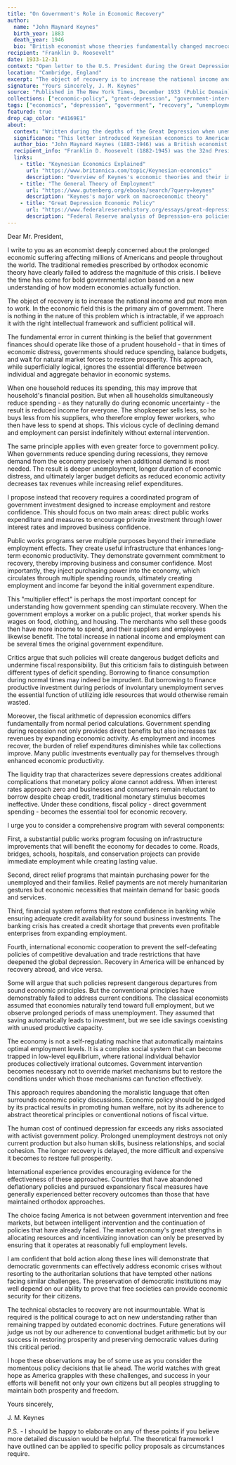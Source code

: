 ```yaml
---
title: "On Government's Role in Economic Recovery"
author:
  name: "John Maynard Keynes"
  birth_year: 1883
  death_year: 1946
  bio: "British economist whose theories fundamentally changed macroeconomic theory and government economic policies"
recipient: "Franklin D. Roosevelt"
date: 1933-12-31
context: "Open letter to the U.S. President during the Great Depression on economic recovery"
location: "Cambridge, England"
excerpt: "The object of recovery is to increase the national income and put more men to work. In the economic field this is the primary aim of government."
signature: "Yours sincerely, J. M. Keynes"
source: "Published in The New York Times, December 1933 (Public Domain)"
collections: ["economic-policy", "great-depression", "government-intervention"]
tags: ["economics", "depression", "government", "recovery", "unemployment", "macroeconomics"]
featured: true
drop_cap_color: "#4169E1"
about:
  context: "Written during the depths of the Great Depression when unemployment reached 25% in the United States. This open letter outlined Keynes's revolutionary ideas about government spending to stimulate economic recovery."
  significance: "This letter introduced Keynesian economics to American policy makers, arguing that government intervention could end economic depressions. These ideas fundamentally changed how governments approach economic crises and influenced the New Deal policies."
  author_bio: "John Maynard Keynes (1883-1946) was a British economist whose work revolutionized economic theory and policy. His ideas about government intervention during economic downturns became the foundation of modern macroeconomic policy."
  recipient_info: "Franklin D. Roosevelt (1882-1945) was the 32nd President of the United States, serving during the Great Depression and World War II. His New Deal policies were influenced by Keynesian economic principles."
  links:
    - title: "Keynesian Economics Explained"
      url: "https://www.britannica.com/topic/Keynesian-economics"
      description: "Overview of Keynes's economic theories and their impact"
    - title: "The General Theory of Employment"
      url: "https://www.gutenberg.org/ebooks/search/?query=keynes"
      description: "Keynes's major work on macroeconomic theory"
    - title: "Great Depression Economic Policy"
      url: "https://www.federalreservehistory.org/essays/great-depression"
      description: "Federal Reserve analysis of Depression-era policies"
---
```


Dear Mr. President,

I write to you as an economist deeply concerned about the prolonged economic suffering affecting millions of Americans and people throughout the world. The traditional remedies prescribed by orthodox economic theory have clearly failed to address the magnitude of this crisis. I believe the time has come for bold governmental action based on a new understanding of how modern economies actually function.

The object of recovery is to increase the national income and put more men to work. In the economic field this is the primary aim of government. There is nothing in the nature of this problem which is intractable, if we approach it with the right intellectual framework and sufficient political will.

The fundamental error in current thinking is the belief that government finances should operate like those of a prudent household - that in times of economic distress, governments should reduce spending, balance budgets, and wait for natural market forces to restore prosperity. This approach, while superficially logical, ignores the essential difference between individual and aggregate behavior in economic systems.

When one household reduces its spending, this may improve that household's financial position. But when all households simultaneously reduce spending - as they naturally do during economic uncertainty - the result is reduced income for everyone. The shopkeeper sells less, so he buys less from his suppliers, who therefore employ fewer workers, who then have less to spend at shops. This vicious cycle of declining demand and employment can persist indefinitely without external intervention.

The same principle applies with even greater force to government policy. When governments reduce spending during recessions, they remove demand from the economy precisely when additional demand is most needed. The result is deeper unemployment, longer duration of economic distress, and ultimately larger budget deficits as reduced economic activity decreases tax revenues while increasing relief expenditures.

I propose instead that recovery requires a coordinated program of government investment designed to increase employment and restore confidence. This should focus on two main areas: direct public works expenditure and measures to encourage private investment through lower interest rates and improved business confidence.

Public works programs serve multiple purposes beyond their immediate employment effects. They create useful infrastructure that enhances long-term economic productivity. They demonstrate government commitment to recovery, thereby improving business and consumer confidence. Most importantly, they inject purchasing power into the economy, which circulates through multiple spending rounds, ultimately creating employment and income far beyond the initial government expenditure.

This "multiplier effect" is perhaps the most important concept for understanding how government spending can stimulate recovery. When the government employs a worker on a public project, that worker spends his wages on food, clothing, and housing. The merchants who sell these goods then have more income to spend, and their suppliers and employees likewise benefit. The total increase in national income and employment can be several times the original government expenditure.

Critics argue that such policies will create dangerous budget deficits and undermine fiscal responsibility. But this criticism fails to distinguish between different types of deficit spending. Borrowing to finance consumption during normal times may indeed be imprudent. But borrowing to finance productive investment during periods of involuntary unemployment serves the essential function of utilizing idle resources that would otherwise remain wasted.

Moreover, the fiscal arithmetic of depression economics differs fundamentally from normal period calculations. Government spending during recession not only provides direct benefits but also increases tax revenues by expanding economic activity. As employment and incomes recover, the burden of relief expenditures diminishes while tax collections improve. Many public investments eventually pay for themselves through enhanced economic productivity.

The liquidity trap that characterizes severe depressions creates additional complications that monetary policy alone cannot address. When interest rates approach zero and businesses and consumers remain reluctant to borrow despite cheap credit, traditional monetary stimulus becomes ineffective. Under these conditions, fiscal policy - direct government spending - becomes the essential tool for economic recovery.

I urge you to consider a comprehensive program with several components:

First, a substantial public works program focusing on infrastructure improvements that will benefit the economy for decades to come. Roads, bridges, schools, hospitals, and conservation projects can provide immediate employment while creating lasting value.

Second, direct relief programs that maintain purchasing power for the unemployed and their families. Relief payments are not merely humanitarian gestures but economic necessities that maintain demand for basic goods and services.

Third, financial system reforms that restore confidence in banking while ensuring adequate credit availability for sound business investments. The banking crisis has created a credit shortage that prevents even profitable enterprises from expanding employment.

Fourth, international economic cooperation to prevent the self-defeating policies of competitive devaluation and trade restrictions that have deepened the global depression. Recovery in America will be enhanced by recovery abroad, and vice versa.

Some will argue that such policies represent dangerous departures from sound economic principles. But the conventional principles have demonstrably failed to address current conditions. The classical economists assumed that economies naturally tend toward full employment, but we observe prolonged periods of mass unemployment. They assumed that saving automatically leads to investment, but we see idle savings coexisting with unused productive capacity.

The economy is not a self-regulating machine that automatically maintains optimal employment levels. It is a complex social system that can become trapped in low-level equilibrium, where rational individual behavior produces collectively irrational outcomes. Government intervention becomes necessary not to override market mechanisms but to restore the conditions under which those mechanisms can function effectively.

This approach requires abandoning the moralistic language that often surrounds economic policy discussions. Economic policy should be judged by its practical results in promoting human welfare, not by its adherence to abstract theoretical principles or conventional notions of fiscal virtue.

The human cost of continued depression far exceeds any risks associated with activist government policy. Prolonged unemployment destroys not only current production but also human skills, business relationships, and social cohesion. The longer recovery is delayed, the more difficult and expensive it becomes to restore full prosperity.

International experience provides encouraging evidence for the effectiveness of these approaches. Countries that have abandoned deflationary policies and pursued expansionary fiscal measures have generally experienced better recovery outcomes than those that have maintained orthodox approaches.

The choice facing America is not between government intervention and free markets, but between intelligent intervention and the continuation of policies that have already failed. The market economy's great strengths in allocating resources and incentivizing innovation can only be preserved by ensuring that it operates at reasonably full employment levels.

I am confident that bold action along these lines will demonstrate that democratic governments can effectively address economic crises without resorting to the authoritarian solutions that have tempted other nations facing similar challenges. The preservation of democratic institutions may well depend on our ability to prove that free societies can provide economic security for their citizens.

The technical obstacles to recovery are not insurmountable. What is required is the political courage to act on new understanding rather than remaining trapped by outdated economic doctrines. Future generations will judge us not by our adherence to conventional budget arithmetic but by our success in restoring prosperity and preserving democratic values during this critical period.

I hope these observations may be of some use as you consider the momentous policy decisions that lie ahead. The world watches with great hope as America grapples with these challenges, and success in your efforts will benefit not only your own citizens but all peoples struggling to maintain both prosperity and freedom.

Yours sincerely,

J. M. Keynes

P.S. - I should be happy to elaborate on any of these points if you believe more detailed discussion would be helpful. The theoretical framework I have outlined can be applied to specific policy proposals as circumstances require.
